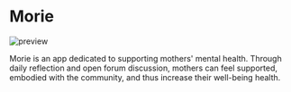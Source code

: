 # Morie
![preview](https://drive.google.com/file/d/1vmQOV3WRHdpWE8tKtdjZPV1Dgzg21V4-/view?usp=drive_link)

Morie is an app dedicated to supporting mothers' mental health. Through daily reflection and open forum discussion, mothers can feel supported, embodied with the community, and thus increase their well-being health.